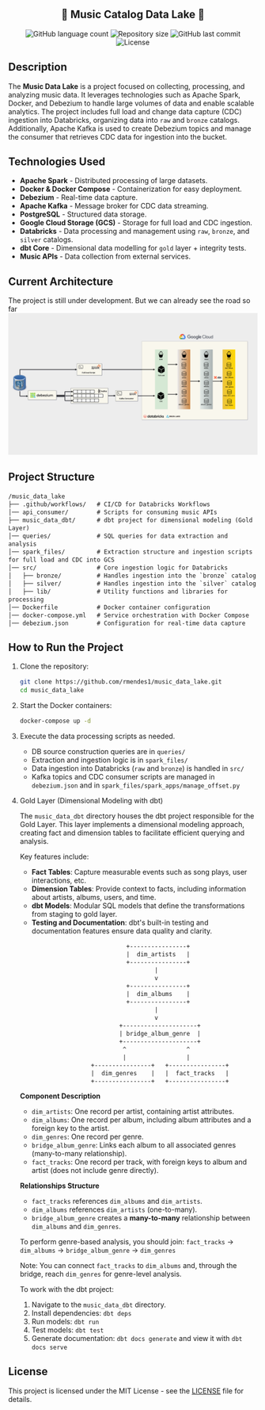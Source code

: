 <h2 align="center"> 
	🚧 Music Catalog Data Lake 🚧
</h2>


<p align="center">
  <img alt="GitHub language count" src="https://img.shields.io/github/languages/count/rmendes1/music_data_lake?color=%2304D361">

 <img alt="Repository size" src="https://img.shields.io/github/repo-size/rmendes1/music_data_lake">
	
 <img alt="GitHub last commit" src="https://img.shields.io/github/last-commit/rmendes1/music_data_lake">

  <img alt="License" src="https://img.shields.io/badge/license-MIT-brightgreen">
</p>

## Description
The **Music Data Lake** is a project focused on collecting, processing, and analyzing music data. It leverages technologies such as Apache Spark, Docker, and Debezium to handle large volumes of data and enable scalable analytics. The project includes full load and change data capture (CDC) ingestion into Databricks, organizing data into `raw` and `bronze` catalogs. Additionally, Apache Kafka is used to create Debezium topics and manage the consumer that retrieves CDC data for ingestion into the bucket.

## Technologies Used
- **Apache Spark** - Distributed processing of large datasets.
- **Docker & Docker Compose** - Containerization for easy deployment.
- **Debezium** - Real-time data capture.
- **Apache Kafka** - Message broker for CDC data streaming.
- **PostgreSQL** - Structured data storage.
- **Google Cloud Storage (GCS)** - Storage for full load and CDC ingestion.
- **Databricks** - Data processing and management using `raw`, `bronze`, and `silver` catalogs.
- **dbt Core** - Dimensional data modelling for `gold` layer + integrity tests.
- **Music APIs** - Data collection from external services.

## Current Architecture
The project is still under development. But we can already see the road so far
![design image](cdc_ingestion.drawio.png)

## Project Structure
```
/music_data_lake
├── .github/workflows/   # CI/CD for Databricks Workflows
│── api_consumer/        # Scripts for consuming music APIs
├── music_data_dbt/      # dbt project for dimensional modeling (Gold Layer)
│── queries/             # SQL queries for data extraction and analysis
│── spark_files/         # Extraction structure and ingestion scripts for full load and CDC into GCS
│── src/                 # Core ingestion logic for Databricks
│   ├── bronze/          # Handles ingestion into the `bronze` catalog
│   ├── silver/          # Handles ingestion into the `silver` catalog
│   ├── lib/             # Utility functions and libraries for processing
│── Dockerfile           # Docker container configuration
│── docker-compose.yml   # Service orchestration with Docker Compose
│── debezium.json        # Configuration for real-time data capture
```

## How to Run the Project
1. Clone the repository:
   ```bash
   git clone https://github.com/rmendes1/music_data_lake.git
   cd music_data_lake
   ```
2. Start the Docker containers:
   ```bash
   docker-compose up -d
   ```
3. Execute the data processing scripts as needed.
   - DB source construction queries are in `queries/`
   - Extraction and ingestion logic is in `spark_files/`
   - Data ingestion into Databricks (`raw` and `bronze`) is handled in `src/`
   - Kafka topics and CDC consumer scripts are managed in `debezium.json` and in `spark_files/spark_apps/manage_offset.py`

4. Gold Layer (Dimensional Modeling with dbt)

	The `music_data_dbt` directory houses the dbt project responsible for the Gold Layer. This layer implements a dimensional modeling approach, creating fact and dimension tables to facilitate efficient querying and analysis.
	
	Key features include:
	
	- **Fact Tables**: Capture measurable events such as song plays, user interactions, etc.
	- **Dimension Tables**: Provide context to facts, including information about artists, albums, users, and time.
	- **dbt Models**: Modular SQL models that define the transformations from staging to gold layer.
	- **Testing and Documentation**: dbt's built-in testing and documentation features ensure data quality and clarity.
	
	```text
						          +----------------+
						          |  dim_artists   |
						          +----------------+
						                  |
						                  v
						          +----------------+
						          |  dim_albums    |
						          +----------------+
						                  |
						                  v
						        +---------------------+
						        | bridge_album_genre  |
						        +---------------------+
						         ^                 ^
						         |                 |
						+----------------+   +----------------+
						|  dim_genres    |   |  fact_tracks   |
						+----------------+   +----------------+
	```
	
	**Component Description**
	
	- `dim_artists`: One record per artist, containing artist attributes.
	- `dim_albums`: One record per album, including album attributes and a foreign key to the artist.
	- `dim_genres`: One record per genre.
	- `bridge_album_genre`: Links each album to all associated genres (many-to-many relationship).
	- `fact_tracks`: One record per track, with foreign keys to album and artist (does not include genre directly).
	
	**Relationships Structure**
	
	- `fact_tracks` references `dim_albums` and `dim_artists`.
	- `dim_albums` references `dim_artists` (one-to-many).
	- `bridge_album_genre` creates a **many-to-many** relationship between `dim_albums` and `dim_genres`.
	
	To perform genre-based analysis, you should join:
	`fact_tracks` → `dim_albums` → `bridge_album_genre` → `dim_genres`
	
	Note: You can connect `fact_tracks` to `dim_albums` and, through the bridge, reach `dim_genres` for genre-level analysis.
	
	To work with the dbt project:
	
	1. Navigate to the `music_data_dbt` directory.
	2. Install dependencies: `dbt deps`
	3. Run models: `dbt run`
	4. Test models: `dbt test`
	5. Generate documentation: `dbt docs generate` and view it with `dbt docs serve`

## License
This project is licensed under the MIT License - see the [LICENSE](LICENSE) file for details.

